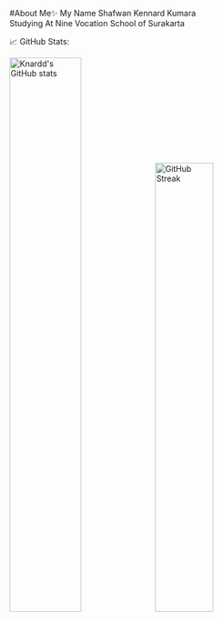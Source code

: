 #About Me✨
My Name Shafwan Kennard Kumara<br>Studying At Nine Vocation School of Surakarta<br>

📈 GitHub Stats:
<p>
  <img src="https://github-readme-stats.vercel.app/api?username=knardd&show_icons=true&theme=tokyonight" alt="Knardd's GitHub stats" width="50%" />
  <img src="https://github-readme-streak-stats.herokuapp.com/?user=knardd&theme=tokyonight" alt="GitHub Streak" width="45%" />
</p>
